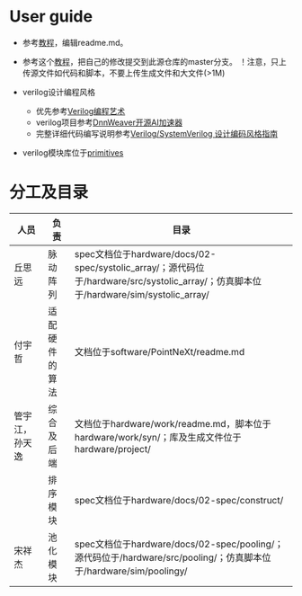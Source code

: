 
# User guide
- 参考[教程](https://docs.github.com/cn/get-started/writing-on-github/getting-started-with-writing-and-formatting-on-github/basic-writing-and-formatting-syntax)，编辑readme.md。

- 参考这个[教程](https://developer.aliyun.com/article/604633)，把自己的修改提交到此源仓库的master分支。
！注意，只上传源文件如代码和脚本，不要上传生成文件和大文件(>1M)

- verilog设计编程风格
  - 优先参考[Verilog编程艺术](./hardware/docs/tutorial/0-Verilog编程艺术_compressed.pdf)
  - verilog项目参考[DnnWeaver开源AI加速器](https://github.com/zhouchch3/DNNWeaver/tree/master/hsharma35-dnnweaver.public/hsharma35-dnnweaver.public-6be20110b751/fpga/hardware/source)
  - 完整详细代码编写说明参考[Verilog/SystemVerilog 设计编码风格指南](https://verilogcodingstyle.readthedocs.io/en/latest/index.html)
- verilog模块库位于[primitives](/hardware/src/primitives)

# 分工及目录
| 人员 | 负责 | 目录 |
| ---- | ---- | ---- |
| 丘思远 | 脉动阵列 | spec文档位于hardware/docs/02-spec/systolic_array/；源代码位于/hardware/src/systolic_array/；仿真脚本位于/hardware/sim/systolic_array/ |
| 付宇哲 | 适配硬件的算法 | 文档位于software/PointNeXt/readme.md |
| 管宇江，孙天逸 | 综合及后端 | 文档位于hardware/work/readme.md，脚本位于 hardware/work/syn/；库及生成文件位于hardware/project/ |
| | 排序模块 |  spec文档位于hardware/docs/02-spec/construct/ |
| 宋祥杰 | 池化模块 | spec文档位于hardware/docs/02-spec/pooling/； 源代码位于/hardware/src/pooling/；仿真脚本位于/hardware/sim/poolingy/|


